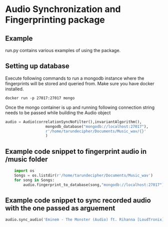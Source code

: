 # Audio Synchronization and Fingerprinting package
## Example
run.py contains various examples of using the package.

## Setting up database
Execute following commands to run a mongodb instance 
where the fingerprints will be stored and queried from.
Make sure you have docker installed.
```commandline
docker run -p 27017:27017 mongo
```
Once the mongo container is up and running following 
connection string needs to be passed while building the
Audio object
```python
audio = Audio(correlationSyncNoFilter(),invariantAlgorithm(),
                  mongodb_database("mongodb://localhost:27017"),
                  r'/home/tarundecipher/Documents/Music_wav/{}'
                  )
```

## Example code snippet to fingerprint audio in /music folder
```python
    import os
    Songs = os.listdir(r'/home/tarundecipher/Documents/Music_wav')
    for song in Songs:
        audio.fingerprint_to_database(song,"mongodb://localhost:27017")
```

## Example code snippet to sync recorded audio with the one passed as arguement
```python
audio.sync_audio('Eminem - The Monster (Audio) ft. Rihanna [LoudTronix] [HQ].wav')
```